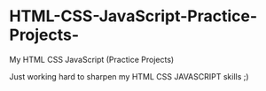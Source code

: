 # HTML-CSS-JavaScript-Practice-Projects-
My HTML CSS JavaScript (Practice Projects)

Just working hard to sharpen my HTML CSS JAVASCRIPT skills ;)

